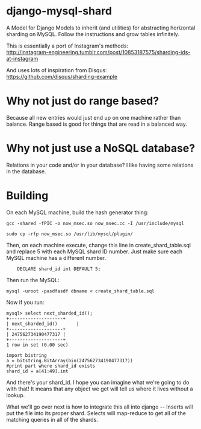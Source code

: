 django-mysql-shard
==================

A Model for Django Models to inherit (and utilities) for abstracting horizontal sharding on MySQL. Follow the instructions and grow tables infinitely.

This is essentially a port of Instagram's methods:  
http://instagram-engineering.tumblr.com/post/10853187575/sharding-ids-at-instagram 

And uses lots of inspiration from Disqus: 
https://github.com/disqus/sharding-example

Why not just do range based?
===============================
Because all new entries would just end up on one machine rather than balance. Range based is good for things that are read in a balanced way.

Why not just use a NoSQL database?
======================================
Relations in your code and/or in your database? I like having some relations in the database.

Building
=============
On each MySQL machine, build the hash generator thing:  

```
gcc -shared -fPIC -o now_msec.so now_msec.cc -I /usr/include/mysql

sudo cp -rfp now_msec.so /usr/lib/mysql/plugin/
```

Then, on each machine execute, change this line in create_shard_table.sql and replace 5 with each MySQL shard ID number. Just make sure each MySQL machine has a different number.  

```
    DECLARE shard_id int DEFAULT 5;
```

Then run the MySQL:
```
mysql -uroot -pasdfasdf dbname < create_shard_table.sql
```

Now if you run:
```
mysql> select next_sharded_id();
+--------------------+
| next_sharded_id()       |
+--------------------+
| 247562734190477317 |
+--------------------+
1 row in set (0.00 sec)
```

```
import bistring
a = bitstring.BitArray(bin(247562734190477317))
#print part where shard_id exists
shard_id = a[41:49].int
```
And there's your shard_id. I hope you can imagine what we're going to do with that! It means that any object we get will tell us where it lives without a lookup.  

What we'll go over next is how to integrate this all into django -- Inserts will put the file into its proper shard. Selects will map-reduce to get all of the matching queries in all of the shards.
